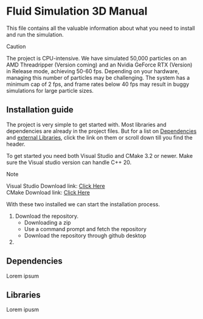 # Fluid Simulation 3D Manual
This file contains all the valuable information about what you need to install and run the simulation.
> [!CAUTION]  
> The project is CPU-intensive. We have simulated 50,000 particles on an AMD Threadripper (Version coming) and an Nvidia GeForce RTX (Version) in Release mode, achieving 50-60 fps.
> Depending on your hardware, managing this number of particles may be challenging. The system has a minimum cap of 2 fps, and frame rates below 40 fps may result in buggy simulations for large particle sizes.

## Installation guide
The project is very simple to get started with. Most libraries and dependencies are already in the project files.
But for a list on [Dependencies](#dependencies) and [external Libraries](#libraries), click the link on them or scroll down till you find the header.

To get started you need both Visual Studio and CMake 3.2 or newer. Make sure the Visual studio version can handle C++ 20.
> [!NOTE]  
> Visual Studio Download link: [Click Here](https://visualstudio.microsoft.com/downloads/)  
> CMake Download link: [Click Here](https://cmake.org/download/)  

With these two installed we can start the installation process.

1. Download the repository.
    - Downloading a zip
    - Use a command prompt and fetch the repository
    - Download the repository through github desktop
3. 

## Dependencies
Lorem ipsum

## Libraries
Lorem ipusm
